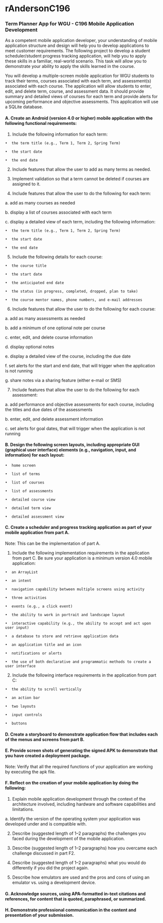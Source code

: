 # rAndersonC196

### Term Planner App for WGU - C196 Mobile Application Development

As a competent mobile application developer, your understanding of mobile application structure and design will help you to develop applications to meet customer requirements. The following project to develop a student scheduler/student progress tracking application, will help you to apply these skills in a familiar, real-world scenario. This task will allow you to demonstrate your ability to apply the skills learned in the course.


You will develop a multiple-screen mobile application for WGU students to track their terms, courses associated with each term, and assessment(s) associated with each course. The application will allow students to enter, edit, and delete term, course, and assessment data. It should provide summary and detailed views of courses for each term and provide alerts for upcoming performance and objective assessments. This application will use a SQLite database.


#### A. Create an Android (version 4.0 or higher) mobile application with the following functional requirements:

1. Include the following information for each  term:

```
•  the term title (e.g., Term 1, Term 2, Spring Term)

•  the start date

•  the end date 

```
2. Include features that allow the user to add as many terms as needed.

3. Implement validation so that a term cannot be deleted if courses are assigned to it.

4. Include features that allow the user to do the following for each  term:

a. add as many courses as needed

b. display a list of courses associated with each  term

c. display a detailed view of each  term, including the following information:
```
•  the term title (e.g., Term 1, Term 2, Spring Term)

•  the start date

•  the end date
```

5. Include the following details for each  course:
```
•  the course title

•  the start date

•  the anticipated end date

•  the status (in progress, completed, dropped, plan to take)

•  the course mentor names, phone numbers, and e-mail addresses
```

6. Include features that allow the user to do the following for each  course:

a. add as many assessments as needed

b. add a minimum of one optional note per course

c. enter, edit, and delete course information

d. display optional notes

e. display a detailed view of the course, including the due date

f. set alerts for the start and end date, that will trigger when the application is not running

g. share notes via a sharing feature (either e-mail or SMS)

7. Include features that allow the user to do the following for each  assessment:

a. add performance and objective assessments for each  course, including the titles and due dates of the assessments

b. enter, edit, and delete assessment information

c. set alerts for goal dates, that will trigger when the application is not running


#### B. Design the following screen layouts, including appropriate GUI (graphical user interface) elements (e.g., navigation, input, and information) for each  layout:
```
•  home screen

•  list of terms

•  list of courses

•  list of assessments

•  detailed course view

•  detailed term view

•  detailed assessment view
```

#### C. Create a scheduler and progress tracking application as part of your mobile application from part A.


Note: This can be the implementation of part A.


1. Include the following implementation requirements in the application from part C. Be sure your application is a minimum version 4.0 mobile application:
```
•  an ArrayList

•  an intent

•  navigation capability between multiple screens using activity

•  three activities

•  events (e.g., a click event)

•  the ability to work in portrait and landscape layout

•  interactive capability (e.g., the ability to accept and act upon user input)

•  a database to store and retrieve application data

•  an application title and an icon

•  notifications or alerts

•  the use of both declarative and programmatic methods to create a user interface
```

2. Include the following interface requirements in the application from part C:
```
•  the ability to scroll vertically

•  an action bar

•  two layouts

•  input controls

•  buttons
```

#### D. Create a storyboard to demonstrate application flow that includes each  of the menus and screens from part B.


#### E. Provide screen shots of generating the signed APK to demonstrate that you have created a deployment package.


Note: Verify that all the required functions of your application are working by executing the apk file.


#### F. Reflect on the creation of your mobile application by doing the following:

1. Explain mobile application development through the context of the architecture involved, including hardware and software capabilities and limitations.

a. Identify the version of the operating system your application was developed under and is compatible with.

2. Describe (suggested length of 1–2 paragraphs) the challenges you faced during the development of the mobile application.

3. Describe (suggested length of 1–2 paragraphs) how you overcame each  challenge discussed in part F2.

4. Describe (suggested length of 1–2 paragraphs) what you would do differently if you did the project again.

5. Describe how emulators are used and the pros and cons of using an emulator vs. using a development device.


#### G. Acknowledge sources, using APA-formatted in-text citations and references, for content that is quoted, paraphrased, or summarized.


#### H. Demonstrate professional communication in the content and presentation of your submission.


